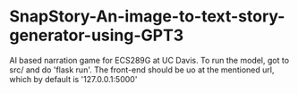 # SnapStory-An-image-to-text-story-generator-using-GPT3
AI based narration game for ECS289G at UC Davis. To run the model, got to src/ and do 'flask run'. The front-end should be uo at the mentioned url, which by default is '127.0.0.1:5000'
